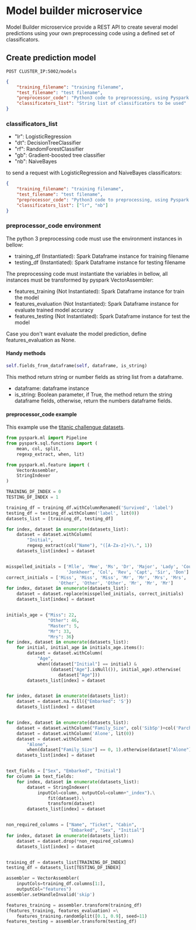 # Model builder microservice
Model Builder microservice provide a REST API to create several model 
predictions using your own preprocessing code using a defined set of 
classificators. 

## Create prediction model
`POST CLUSTER_IP:5002/models`

```json
{
    "training_filename": "training filename",
    "test_filename": "test filename",
    "preprocessor_code": "Python3 code to preprocessing, using Pyspark library",
    "classificators_list": "String list of classificators to be used"
}
```
### classificators_list

* "lr": LogisticRegression
* "dt": DecisionTreeClassifier
* "rf": RandomForestClassifier
* "gb": Gradient-boosted tree classifier
* "nb": NaiveBayes

to send a request with LogisticRegression and NaiveBayes classificators:
```json
{
    "training_filename": "training filename",
    "test_filename": "test filename",
    "preprocessor_code": "Python3 code to preprocessing, using Pyspark library",
    "classificators_list": ["lr", "nb"]
}
```

### preprocessor_code environment

The python 3 preprocessing code must use the environment instances in bellow:

* training_df (Instantiated): Spark Dataframe instance for training filename
* testing_df  (Instantiated): Spark Dataframe instance for testing filename

The preprocessing code must instantiate the variables in bellow, all 
instances must be transformed by pyspark VectorAssembler:

* features_training (Not Instantiated): Spark Dataframe instance for train 
the model
* features_evaluation (Not Instantiated): Spark Dataframe instance for 
evaluate trained model accuracy
* features_testing (Not Instantiated): Spark Dataframe instance for test 
the model

Case you don't want evaluate the model prediction, define features_evaluation 
as None.

#### Handy methods

```python
self.fields_from_dataframe(self, dataframe, is_string)
```
This method return string or number fields as string list from a dataframe.

* dataframe: dataframe instance
* is_string: Boolean parameter, if True, the method return the string 
dataframe fields, otherwise, return the numbers dataframe fields.

#### preprocessor_code example
This example use the 
[titanic challengue datasets](https://www.kaggle.com/c/titanic/overview).

```python
from pyspark.ml import Pipeline
from pyspark.sql.functions import (
    mean, col, split,
    regexp_extract, when, lit)

from pyspark.ml.feature import (
    VectorAssembler,
    StringIndexer
)

TRAINING_DF_INDEX = 0
TESTING_DF_INDEX = 1

training_df = training_df.withColumnRenamed('Survived', 'label')
testing_df = testing_df.withColumn('label', lit(0))
datasets_list = [training_df, testing_df]

for index, dataset in enumerate(datasets_list):
    dataset = dataset.withColumn(
        "Initial",
        regexp_extract(col("Name"), "([A-Za-z]+)\.", 1))
    datasets_list[index] = dataset


misspelled_initials = ['Mlle', 'Mme', 'Ms', 'Dr', 'Major', 'Lady', 'Countess',
                       'Jonkheer', 'Col', 'Rev', 'Capt', 'Sir', 'Don']
correct_initials = ['Miss', 'Miss', 'Miss', 'Mr', 'Mr', 'Mrs', 'Mrs',
                    'Other', 'Other', 'Other', 'Mr', 'Mr', 'Mr']
for index, dataset in enumerate(datasets_list):
    dataset = dataset.replace(misspelled_initials, correct_initials)
    datasets_list[index] = dataset


initials_age = {"Miss": 22,
                "Other": 46,
                "Master": 5,
                "Mr": 33,
                "Mrs": 36}
for index, dataset in enumerate(datasets_list):
    for initial, initial_age in initials_age.items():
        dataset = dataset.withColumn(
            "Age",
            when((dataset["Initial"] == initial) &
                 (dataset["Age"].isNull()), initial_age).otherwise(
                    dataset["Age"]))
        datasets_list[index] = dataset


for index, dataset in enumerate(datasets_list):
    dataset = dataset.na.fill({"Embarked": 'S'})
    datasets_list[index] = dataset


for index, dataset in enumerate(datasets_list):
    dataset = dataset.withColumn("Family_Size", col('SibSp')+col('Parch'))
    dataset = dataset.withColumn('Alone', lit(0))
    dataset = dataset.withColumn(
        "Alone",
        when(dataset["Family_Size"] == 0, 1).otherwise(dataset["Alone"]))
    datasets_list[index] = dataset


text_fields = ["Sex", "Embarked", "Initial"]
for column in text_fields:
    for index, dataset in enumerate(datasets_list):
        dataset = StringIndexer(
            inputCol=column, outputCol=column+"_index").\
                fit(dataset).\
                transform(dataset)
        datasets_list[index] = dataset


non_required_columns = ["Name", "Ticket", "Cabin",
                        "Embarked", "Sex", "Initial"]
for index, dataset in enumerate(datasets_list):
    dataset = dataset.drop(*non_required_columns)
    datasets_list[index] = dataset


training_df = datasets_list[TRAINING_DF_INDEX]
testing_df = datasets_list[TESTING_DF_INDEX]

assembler = VectorAssembler(
    inputCols=training_df.columns[1:],
    outputCol="features")
assembler.setHandleInvalid('skip')

features_training = assembler.transform(training_df)
(features_training, features_evaluation) =\
    features_training.randomSplit([0.1, 0.9], seed=11)
features_testing = assembler.transform(testing_df)
```